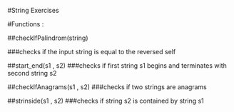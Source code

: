 #String Exercises 

#Functions :

##checkIfPalindrom(string) 
   
  ###checks if the input string is equal to the reversed self

##start_end(s1 , s2) 
  ###checks if first string s1 begins and terminates with second string s2

##checkIfAnagrams(s1 , s2) 
  ###checks if two strings are anagrams

##strinside(s1 , s2) 
  ###checks if string s2 is contained by string s1
